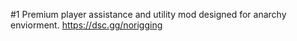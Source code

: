 #1 Premium player assistance and utility mod designed for anarchy enviorment.
https://dsc.gg/norigging
